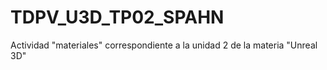 # TDPV_U3D_TP02_SPAHN
Actividad "materiales" correspondiente a la unidad 2 de la materia "Unreal 3D"
